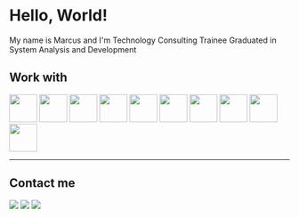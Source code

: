 # Hello, World!
My name is Marcus and I'm Technology Consulting Trainee
Graduated in System Analysis and Development

## Work with
<div>
    <img width="50em" src="https://cdn.jsdelivr.net/gh/devicons/devicon/icons/html5/html5-original.svg"/>
    <img width="50em" src="https://cdn.jsdelivr.net/gh/devicons/devicon/icons/css3/css3-original.svg" />
    <img width="50em" src="https://cdn.jsdelivr.net/gh/devicons/devicon/icons/javascript/javascript-original.svg" />
    <img width="50em" src="https://cdn.jsdelivr.net/gh/devicons/devicon/icons/react/react-original.svg" />
    <img width="50em" src="https://cdn.jsdelivr.net/gh/devicons/devicon/icons/nextjs/nextjs-original.svg" />
    <img width="50em" src="https://cdn.jsdelivr.net/gh/devicons/devicon/icons/java/java-original.svg" />
    <img width="50em" src="https://cdn.jsdelivr.net/gh/devicons/devicon/icons/nodejs/nodejs-original.svg" />
    <img width="50em" src="https://cdn.jsdelivr.net/gh/devicons/devicon/icons/mysql/mysql-original-wordmark.svg" />
    <img width="50em" src="https://cdn.jsdelivr.net/gh/devicons/devicon/icons/oracle/oracle-original.svg" />
    <img width="50em" src="https://cdn.jsdelivr.net/gh/devicons/devicon/icons/mongodb/mongodb-original.svg" />
</div>

<hr>

## Contact me
<div>
    <a href="https://www.linkedin.com/in/vinivilares/" target="_blank"><img src="https://img.shields.io/badge/LinkedIn-0077B5?style=for-the-badge&logo=linkedin&logoColor=white"></a>
    <a href="mailto: marvi_cavalcanti@hotmail.com" target="_blank"><img src="https://img.shields.io/badge/Gmail-D14836?style=for-the-badge&logo=gmail&logoColor=white"></a>
    <a href="https://wa.me/5511978455334" target="_blank"><img src="https://img.shields.io/badge/WhatsApp-25D366?style=for-the-badge&logo=whatsapp&logoColor=white"></a>
</div>
